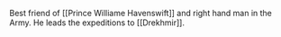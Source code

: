 Best friend of [[Prince Williame Havenswift]] and right hand man in the Army.
He leads the expeditions to [[Drekhmir]]. 